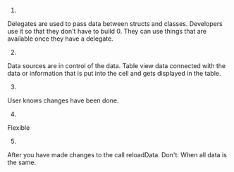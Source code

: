 1. 
Delegates are used to pass data between structs and classes.
Developers use it so that they don't have to build 0. They can use things that are available once they have a delegate. 

2.
Data sources are in control of the data. Table view data connected with the data or information that is put into the cell and gets displayed in the table.

3.
User knows changes have been done.

4.
Flexible 

5.
After you have made changes to the call reloadData. Don't: When all data is the same.